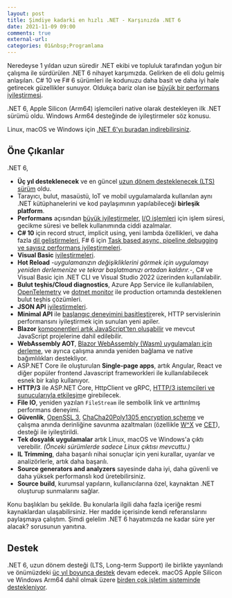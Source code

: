 ```yaml
---
layout: post
title: Şimdiye kadarki en hızlı .NET - Karşınızda .NET 6 
date: 2021-11-09 09:00
comments: true
external-url:
categories: 01&nbsp;Programlama
---
```


Neredeyse 1 yıldan uzun süredir .NET ekibi ve topluluk tarafından yoğun bir çalışma ile sürdürülen .NET 6 nihayet karşımızda. Gelirken de eli dolu gelmiş anlaşılan. C# 10 ve F# 6 sürümleri ile kodunuzu daha basit ve daha iyi hale getirecek güzellikler sunuyor. Oldukça bariz olan ise [büyük bir performans iyileştirmesi](https://devblogs.microsoft.com/dotnet/performance-improvements-in-net-6/). 

.NET 6, Apple Silicon (Arm64) işlemcileri native olarak destekleyen ilk .NET sürümü oldu. Windows Arm64 desteğinde de iyileştirmeler söz konusu. 

Linux, macOS ve Windows için [.NET 6'yı buradan indirebilirsiniz](https://dotnet.microsoft.com/download/dotnet/6.0).

## Öne Çıkanlar

.NET 6,

- **Üç yıl desteklenecek** ve en güncel [uzun dönem desteklenecek (LTS) sürüm](https://github.com/dotnet/core/blob/main/releases.md) oldu.
- Tarayıcı, bulut, masaüstü, IoT ve mobil uygulamalarda kullanılan aynı .NET kütüphanelerini ve kod paylaşımının yapılabileceği **birleşik platform**.
- **Performans** açısından [büyük iyileştirmeler](https://devblogs.microsoft.com/dotnet/performance-improvements-in-net-6/), [I/O işlemleri](https://devblogs.microsoft.com/dotnet/file-io-improvements-in-dotnet-6/) için işlem süresi, gecikme süresi ve bellek kullanımında ciddi azalmalar.
- **C# 10** için record struct, implicit using, yeni lambda özellikleri, ve daha fazla [dil geliştirmeleri](https://devblogs.microsoft.com/dotnet/welcome-to-csharp-10/), F# 6 için [Task based async, pipeline debugging ve sayısız performans iyileştirmeleri](https://aka.ms/fsharp-6-release).
- **Visual Basic** [iyileştirmeleri](https://devblogs.microsoft.com/dotnet/whats-new-for-visual-basic-in-visual-studio-2022).
- **Hot Reload** *-uygulamanızın değişikliklerini görmek için uygulamayı yeniden derlemenize ve tekrar başlatmanızı ortadan kaldırır.-*, C# ve Visual Basic için .NET CLI ve Visual Studio 2022 üzerinden kullanılabilir.
- **Bulut teşhis/Cloud diagnostics**, Azure App Service ile kullanılabilen, [OpenTelemetry](https://devblogs.microsoft.com/dotnet/opentelemetry-net-reaches-v1-0/) ve [dotnet monitor](https://devblogs.microsoft.com/dotnet/whats-new-in-dotnet-monitor/) ile production ortamında desteklenen bulut teşhis çözümleri.
- **JSON API** [iyileştirmeleri](https://devblogs.microsoft.com/dotnet/try-the-new-system-text-json-source-generator/).
- **Minimal API** ile [başlangıç deneyimini basitleştir](https://www.hanselman.com/blog/exploring-a-minimal-web-api-with-aspnet-core-6)erek, HTTP servislerinin performansını iyileştirmek için sunulan yeni apiler.
- **Blazor** [komponentleri artık JavaScript'ten oluşabilir](https://docs.microsoft.com/aspnet/core/blazor/components/?view=aspnetcore-6.0#render-razor-components-from-javascript) ve mevcut JavaScript projelerine dahil edilebilir.
- **WebAssembly AOT**, [Blazor WebAssembly (Wasm) uygulamaları için derleme](https://docs.microsoft.com/aspnet/core/blazor/host-and-deploy/webassembly?view=aspnetcore-6.0#ahead-of-time-aot-compilation), ve ayrıca çalışma anında yeniden bağlama ve native bağımlılıkları destekliyor.
- ASP.NET Core ile oluşturulan **Single-page apps**, artık Angular, React ve diğer popüler frontend Javascript frameworkleri ile kullanılabilecek esnek bir kalıp kullanıyor.
- **HTTP/3** ile ASP.NET Core, HttpClient ve gRPC, [HTTP/3 istemcileri ve sunucularıyla etkileşim](https://devblogs.microsoft.com/dotnet/http-3-support-in-dotnet-6/)e girebilecek.
- **File IO**, yeniden yazılan `FileStream` ile sembolik link ve arttırılmış performans deneyimi.
- **Güvenlik**, [OpenSSL 3](https://www.openssl.org/blog/blog/2021/09/07/OpenSSL3.Final/), [ChaCha20Poly1305 encryption scheme](https://cryptopp.com/wiki/ChaCha20Poly1305) ve çalışma anında derinliğine savunma azaltmaları (özellikle [W^X](https://github.com/dotnet/designs/blob/main/accepted/2021/runtime-security-mitigations.md#wx) ve [CET](https://github.com/dotnet/designs/blob/main/accepted/2021/runtime-security-mitigations.md#intel-control-flow-enforcement-technology-cet)), desteği ile iyileştirildi. 
- **Tek dosyalık uygulamalar** artık Linux, macOS ve Windows'a çıktı verebilir. *(Önceki sürümlerde sadece Linux çıktısı mevcuttu.)*
- **IL Trimming**, daha başarılı nihai sonuçlar için yeni kurallar, uyarılar ve analizörlerle, artık daha başarılı.
- **Source generators and analyzers** sayesinde daha iyi, daha güvenli ve daha yüksek performanslı kod üretebilirsiniz.
- **Source build**, kurumsal yapıların, kullanıcılarına özel, kaynaktan .NET oluşturup sunmalarını sağlar.

Konu başlıkları bu şekilde. Bu konularla ilgili daha fazla içeriğe resmi kaynaklardan ulaşabilirsiniz. Her madde içerisinde kendi referanslarını paylaşmaya çalıştım. Şimdi gelelim .NET 6 hayatımızda ne kadar süre yer alacak? sorusunun yanıtına.

## Destek

.NET 6, uzun dönem desteği (LTS, Long-term Support) ile birlikte yayınlandı ve önümüzdeki [üç yıl boyunca destek](https://github.com/dotnet/core/blob/main/releases.md) devam edecek. macOS Apple Silicon ve Windows Arm64 dahil olmak üzere [birden çok işletim sisteminde destekleniyor](https://github.com/dotnet/core/blob/main/release-notes/6.0/supported-os.md).


